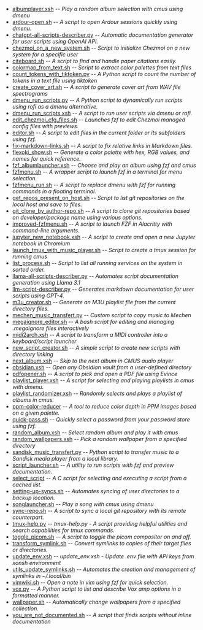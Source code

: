 - [albumplayer.xsh](scripts/albumplayer.xsh.md) -- *Play a random album selection with cmus using dmenu*
- [ardour-open.sh](scripts/ardour-open.sh.md) -- *A script to open Ardour sessions quickly using dmenu.*
- [chatgpt-all-scripts-describer.py](scripts/chatgpt-all-scripts-describer.py.md) -- *Automatic documentation generator for user scripts using OpenAI API.*
- [chezmoi_on_a_new_system.sh](scripts/chezmoi_on_a_new_system.sh.md) -- *Script to initialize Chezmoi on a new system for a specific user*
- [citeboard.sh](scripts/citeboard.sh.md) -- *A script to find and handle paper citations easily.*
- [colormap_from_text.sh](scripts/colormap_from_text.sh.md) -- *Script to extract color palettes from text files*
- [count_tokens_with_tiktoken.py](scripts/count_tokens_with_tiktoken.py.md) -- *A Python script to count the number of tokens in a text file using tiktoken*
- [create_cover_art.sh](scripts/create_cover_art.sh.md) -- *A script to generate cover art from WAV file spectrograms*
- [dmenu_run_scripts.py](scripts/dmenu_run_scripts.py.md) -- *A Python script to dynamically run scripts using rofi as a dmenu alternative.*
- [dmenu_run_scripts.xsh](scripts/dmenu_run_scripts.xsh.md) -- *A script to run user scripts via dmenu or rofi.*
- [edit_chezmoi_cfg_files.sh](scripts/edit_chezmoi_cfg_files.sh.md) -- *Launches fzf to edit Chezmoi managed config files with previews.*
- [editor.sh](scripts/editor.sh.md) -- *A script to edit files in the current folder or its subfolders using fzf.*
- [fix-markdown-links.sh](cripts/fix-markdown-links.sh.md) -- *A script to fix relative links in Markdown files.*
- [flexoki_show.sh](scripts/flexoki_show.sh.md) -- *Generate a color palette with hex, RGB values, and names for quick reference.*
- [fzf_albumlauncher.xsh](scripts/fzf_albumlauncher.xsh.md) -- *Choose and play an album using fzf and cmus*
- [fzfmenu.sh](scripts/fzfmenu.sh.md) -- *A wrapper script to launch fzf in a terminal for menu selection.*
- [fzfmenu_run.sh](scripts/fzfmenu_run.sh.md) -- *A script to replace dmenu with fzf for running commands in a floating terminal.*
- [get_repos_present_on_host.sh](scripts/get_repos_present_on_host.sh.md) -- *Script to list git repositories on the local host and save to files.*
- [git_clone_by_author-repo.sh](scripts/git_clone_by_author-repo.sh.md) -- *A script to clone git repositories based on developer/package name using various options.*
- [improved-fzfmenu.sh](scripts/improved-fzfmenu.sh.md) -- *A script to launch FZF in Alacritty with command-line arguments.*
- [jupyter_new_notebook.xsh](scripts/jupyter_new_notebook.xsh.md) -- *A script to create and open a new Jupyter notebook in Chromium*
- [launch_tmux_with_music_player.sh](scripts/launch_tmux_with_music_player.sh.md) -- *Script to create a tmux session for running cmus*
- [list_process.sh](scripts/list_process.sh.md) -- *Script to list all running services on the system in sorted order.*
- [llama-all-scripts-describer.py](scripts/llama-all-scripts-describer.py.md) -- *Automates script documentation generation using Llama 3.1*
- [llm-script-describer.py](cripts/llm-script-describer.py.md) -- *Generates markdown documentation for user scripts using GPT-4.*
- [m3u_creator.sh](scripts/m3u_creator.sh.md) -- *Generate an M3U playlist file from the current directory files.*
- [mechen_music_transfert.py](scripts/mechen_music_transfert.py.md) -- *Custom script to copy music to Mechen*
- [megaignore_editor.sh](scripts/megaignore_editor.sh.md) -- *A bash script for editing and managing .megaignore files interactively*
- [midi2arch.xsh](scripts/midi2arch.xsh.md) -- *A script to transform a MIDI controller into a keyboard/script launcher*
- [new_script_creator.sh](scripts/new_script_creator.sh.md) -- *A simple script to create new scripts with directory linking*
- [next_album.xsh](scripts/next_album.xsh.md) -- *Skip to the next album in CMUS audio player*
- [obsidian.xsh](scripts/obsidian.xsh.md) -- *Open any Obsidian vault from a user-defined directory*
- [pdfopener.sh](scripts/pdfopener.sh.md) -- *A script to pick and open a PDF file using Evince*
- [playlist_player.xsh](scripts/playlist_player.xsh.md) -- *A script for selecting and playing playlists in cmus with dmenu.*
- [playlist_randomizer.xsh](scripts/playlist_randomizer.xsh.md) -- *Randomly selects and plays a playlist of albums in cmus.*
- [ppm-color-reducer](scripts/ppm-color-reducer.md) -- *A tool to reduce color depth in PPM images based on a given palette.*
- [quick-pass.sh](scripts/quick-pass.sh.md) -- *Quickly select a password from your password store using fzf.*
- [random_album.xsh](scripts/random_album.xsh.md) -- *Select random album and play it with cmus*
- [random_wallpapers.xsh](scripts/random_wallpapers.xsh.md) -- *Pick a random wallpaper from a specified directory*
- [sandisk_music_transfert.py](scripts/sandisk_music_transfert.py.md) -- *Python script to transfer music to a Sandisk media player from a local library.*
- [script_launcher.sh](scripts/script_launcher.sh.md) -- *A utility to run scripts with fzf and preview documentation.*
- [select_script](scripts/select_script.md) -- *A C script for selecting and executing a script from a cached list.*
- [setting-up-syncs.sh](scripts/setting-up-syncs.sh.md) -- *Automates syncing of user directories to a backup location.*
- [songlauncher.sh](scripts/songlauncher.sh.md) -- *Play a song with cmus using dmenu*
- [sync-repo.sh](scripts/sync-repo.sh.md) -- *A script to sync a local git repository with its remote counterpart.*
- [tmux-help.py](scripts/tmux-help.py.md) -- *tmux-help.py - A script providing helpful utilities and search capabilities for tmux commands.*
- [toggle_picom.sh](scripts/toggle_picom.sh.md) -- *A script to toggle the picom compositor on and off.*
- [transform_symlink.sh](scripts/transform_symlink.sh.md) -- *Convert symlinks to copies of their target files or directories.*
- [update_env.xsh](scripts/update_env.xsh.md) -- *update_env.xsh - Update .env file with API keys from xonsh environment*
- [utils_update_symlinks.sh](scripts/utils_update_symlinks.sh.md) -- *Automates the creation and management of symlinks in ~/.local/bin*
- [vimwiki.sh](scripts/vimwiki.sh.md) -- *Open a note in vim using fzf for quick selection.*
- [vox.py](scripts/vox.py.md) -- *A Python script to list and describe Vox amp options in a formatted manner.*
- [wallpaper.sh](scripts/wallpaper.sh.md) -- *Automatically change wallpapers from a specified collection.*
- [you_are_not_documented.sh](scripts/you_are_not_documented.sh.md) -- *A script that finds scripts without inline documentation*
